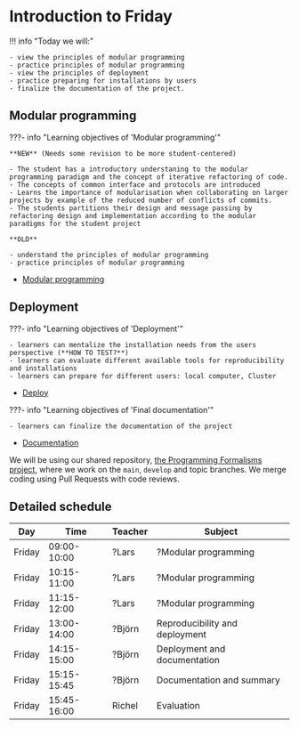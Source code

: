 # Introduction to Friday

!!! info "Today we will:"

    - view the principles of modular programming
    - practice principles of modular programming
    - view the principles of deployment
    - practice preparing for installations by users
    - finalize the documentation of the project.

 
## Modular programming

???- info "Learning objectives of 'Modular programming'"

    **NEW** (Needs some revision to be more student-centered)
    
    - The student has a introductory understaning to the modular programming paradigm and the concept of iterative refactoring of code. 
    - The concepts of common interface and protocols are introduced
    - Learns the importance of modularisation when collaborating on larger projects by example of the reduced number of conflicts of commits.
    - The students partitions their design and message passing by refactoring design and implementation according to the modular paradigms for the student project
    
    **OLD**
    
    - understand the principles of modular programming
    - practice principles of modular programming

- [Modular programming](deployment/deploy.md)
  
## Deployment

???- info "Learning objectives of 'Deployment'"

    - learners can mentalize the installation needs from the users perspective (**HOW TO TEST?**)
    - learners can evaluate different available tools for reproducibility and installations
    - learners can prepare for different users: local computer, Cluster

- [Deploy](deployment/deploy.md)

???- info "Learning objectives of 'Final documentation'"

    - learners can finalize the documentation of the project
    
- [Documentation](deployment/documentation.md)


We will be using our shared repository,
[the Programming Formalisms project](https://github.com/programming-formalisms/programming_formalisms_project_summer_2024),
where we work on the `main`, `develop` and topic branches.
We merge coding using Pull Requests with code reviews.

## Detailed schedule

Day      |Time       |Teacher|Subject
---------|-----------|-------|-----------------------------------------------------------
Friday   |09:00-10:00|?Lars  |?Modular programming
Friday   |10:15-11:00|?Lars  |?Modular programming
Friday   |11:15-12:00|?Lars  |?Modular programming
Friday   |13:00-14:00|?Björn |Reproducibility and deployment
Friday   |14:15-15:00|?Björn |Deployment and documentation
Friday   |15:15-15:45|?Björn |Documentation and summary
Friday   |15:45-16:00|Richel |Evaluation


